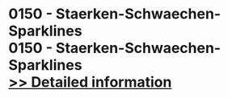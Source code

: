 # 0150 - Staerken-Schwaechen-Sparklines<br />0150 - Staerken-Schwaechen-Sparklines<br />[>> Detailed information](https://secure.shareit.com/shareit/product.html?productid=300999978&affiliateid=200057808)